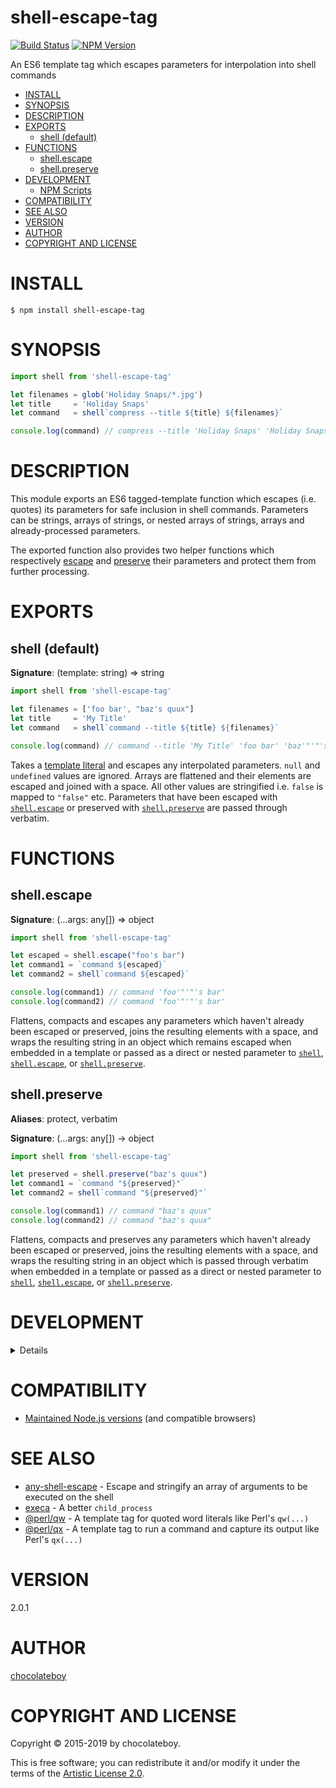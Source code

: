 # shell-escape-tag

[![Build Status](https://secure.travis-ci.org/chocolateboy/shell-escape-tag.svg)](https://travis-ci.org/chocolateboy/shell-escape-tag)
[![NPM Version](https://img.shields.io/npm/v/shell-escape-tag.svg)](https://www.npmjs.org/package/shell-escape-tag)

An ES6 template tag which escapes parameters for interpolation into shell commands

<!-- toc -->

- [INSTALL](#install)
- [SYNOPSIS](#synopsis)
- [DESCRIPTION](#description)
- [EXPORTS](#exports)
  - [shell (default)](#shell-default)
- [FUNCTIONS](#functions)
  - [shell.escape](#shellescape)
  - [shell.preserve](#shellpreserve)
- [DEVELOPMENT](#development)
  - [NPM Scripts](#npm-scripts)
- [COMPATIBILITY](#compatibility)
- [SEE ALSO](#see-also)
- [VERSION](#version)
- [AUTHOR](#author)
- [COPYRIGHT AND LICENSE](#copyright-and-license)

<!-- tocstop -->

# INSTALL

    $ npm install shell-escape-tag

# SYNOPSIS

```javascript
import shell from 'shell-escape-tag'

let filenames = glob('Holiday Snaps/*.jpg')
let title     = 'Holiday Snaps'
let command   = shell`compress --title ${title} ${filenames}`

console.log(command) // compress --title 'Holiday Snaps' 'Holiday Snaps/Pic 1.jpg' 'Holiday Snaps/Pic 2.jpg'
```

# DESCRIPTION

This module exports an ES6 tagged-template function which escapes (i.e. quotes)
its parameters for safe inclusion in shell commands. Parameters can be strings,
arrays of strings, or nested arrays of strings, arrays and already-processed
parameters.

The exported function also provides two helper functions which respectively
[escape](#escape) and [preserve](#preserve) their parameters and protect them
from further processing.

# EXPORTS

## shell (default)

**Signature**: (template: string) ⇒ string

```javascript
import shell from 'shell-escape-tag'

let filenames = ['foo bar', "baz's quux"]
let title     = 'My Title'
let command   = shell`command --title ${title} ${filenames}`

console.log(command) // command --title 'My Title' 'foo bar' 'baz'"'"'s quux'
```

Takes a [template literal](https://developer.mozilla.org/en-US/docs/Web/JavaScript/Reference/Template_literals)
and escapes any interpolated parameters. `null` and `undefined` values are
ignored. Arrays are flattened and their elements are escaped and joined with a
space. All other values are stringified i.e. `false` is mapped to `"false"`
etc. Parameters that have been escaped with [`shell.escape`](#escape) or
preserved with [`shell.preserve`](#preserve) are passed through verbatim.

# FUNCTIONS

## shell.escape

**Signature**: (...args: any[]) ⇒ object

```javascript
import shell from 'shell-escape-tag'

let escaped = shell.escape("foo's bar")
let command1 = `command ${escaped}`
let command2 = shell`command ${escaped}`

console.log(command1) // command 'foo'"'"'s bar'
console.log(command2) // command 'foo'"'"'s bar'
```

Flattens, compacts and escapes any parameters which haven't already been
escaped or preserved, joins the resulting elements with a space, and wraps the
resulting string in an object which remains escaped when embedded in a template
or passed as a direct or nested parameter to [`shell`](#shell-default),
[`shell.escape`](#escape), or [`shell.preserve`](#preserve).

## shell.preserve

**Aliases**: protect, verbatim

**Signature**: (...args: any[]) → object

```javascript
import shell from 'shell-escape-tag'

let preserved = shell.preserve("baz's quux")
let command1 = `command "${preserved}"`
let command2 = shell`command "${preserved}"`

console.log(command1) // command "baz's quux"
console.log(command2) // command "baz's quux"
```

Flattens, compacts and preserves any parameters which haven't already been
escaped or preserved, joins the resulting elements with a space, and wraps the
resulting string in an object which is passed through verbatim when embedded in
a template or passed as a direct or nested parameter to
[`shell`](#shell-default), [`shell.escape`](#escape), or
[`shell.preserve`](#preserve).

# DEVELOPMENT

<details>

## NPM Scripts

The following NPM scripts are available:

- build - compile the code and save it to the `dist` directory
- clean - remove the `dist` directory and other build artifacts
- rebuild - clean the build artifacts and recompile the code
- test - clean and rebuild and run the test suite
- test:run - run the test suite

</details>

# COMPATIBILITY

- [Maintained Node.js versions](https://github.com/nodejs/Release#readme) (and compatible browsers)

# SEE ALSO

- [any-shell-escape](https://www.npmjs.com/package/any-shell-escape) - Escape and stringify an array of arguments to be executed on the shell
- [execa](https://www.npmjs.com/package/execa) - A better `child_process`
- [@perl/qw](https://www.npmjs.com/package/@perl/qw) - A template tag for quoted word literals like Perl's `qw(...)`
- [@perl/qx](https://www.npmjs.com/package/@perl/qx) - A template tag to run a command and capture its output like Perl's `qx(...)`

# VERSION

2.0.1

# AUTHOR

[chocolateboy](mailto:chocolate@cpan.org)

# COPYRIGHT AND LICENSE

Copyright © 2015-2019 by chocolateboy.

This is free software; you can redistribute it and/or modify it under the terms
of the [Artistic License 2.0](http://www.opensource.org/licenses/artistic-license-2.0.php).
